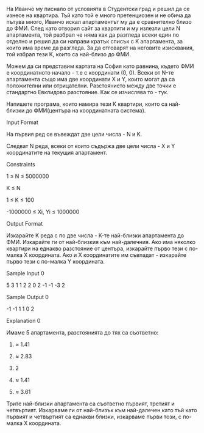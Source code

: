На Иванчо му писнало от условията в Студентски град и решил да се изнесе на квартира. Тъй като той е много претенциозен и не обича да пътува много, Иванчо искал апартаментът му да е сравнително близо до ФМИ. След като отворил сайт за квартити и му излезли цели N апартамента, той разбрал че няма как да разгледа всеки един по отделно и решил да си направи кратък списък с K апартамента, за които има време да разгледа. За да отговарят на неговите изисквания, той избрал тези K, които са най-близо до ФМИ.

Можем да си представим картата на София като равнина, където ФМИ е координатното начало - т.е с координати (0, 0). Всеки от N-те апартамента също има две координати X и Y, които могат да са положителни или отрицателни. Разстоянието между две точки е стандартно Евклидово разстояние. Как се изчислява то - тук.

Напишете програма, които намира тези K квартири, които са най-близки до ФМИ(центъра на координатната система).

Input Format

На първия ред се въвеждат две цели числа - N и K.

Следват N реда, всеки от които съдържа две цели числа - X и Y координатите на текущия апартамент.

Constraints

1 ≤ N ≤ 5000000

K ≤ N

1 ≤ K ≤ 100

-1000000 ≤ Xi, Yi ≤ 1000000

Output Format

Изкарайте K реда с по две числа - K-те най-близки апартамента до ФМИ. Изкарайте ги от най-близкия към най-далечния. Ако има няколко квартири на еднакво разстояние от центъра, изкарайте първо тези с по-малка X координата. Ако и X координатите им съвпадат - изкарайте първо тези с по-малка Y координата.

Sample Input 0

5 3
1 1
2 2
0 2
-1 -1
-3 2

Sample Output 0

-1 -1
1 1
0 2

Explanation 0

Имаме 5 апартамента, разстоянията до тях са съответно:

1) ≈ 1.41

2) ≈ 2.83

3) 2

4) ≈ 1.41

5) ≈ 3.61

Трите най-близки апартамента са съответно първият, третият и четвъртият. Изкарваме ги от най-близък към най-далечен като тъй като първият и четвъртият са еднакви близки, изкарваме първи този, с по-малка X координата.

